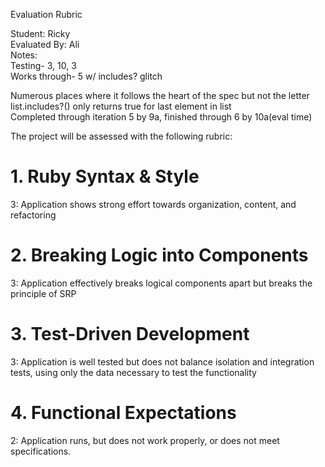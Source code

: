 Evaluation Rubric

Student: Ricky  
Evaluated By: Ali  
Notes:  
Testing- 3, 10, 3  
Works through- 5 w/ includes? glitch  

Numerous places where it follows the heart of the spec but not the letter  
list.includes?() only returns true for last element in list  
Completed through iteration 5 by 9a, finished through 6 by 10a(eval time)  


The project will be assessed with the following rubric:

# 1. Ruby Syntax & Style

3: Application shows strong effort towards organization, content, and refactoring

# 2. Breaking Logic into Components

3: Application effectively breaks logical components apart but breaks the principle of SRP

# 3. Test-Driven Development

3: Application is well tested but does not balance isolation and integration tests, using only the data necessary to test the functionality

# 4. Functional Expectations

2: Application runs, but does not work properly, or does not meet specifications.
